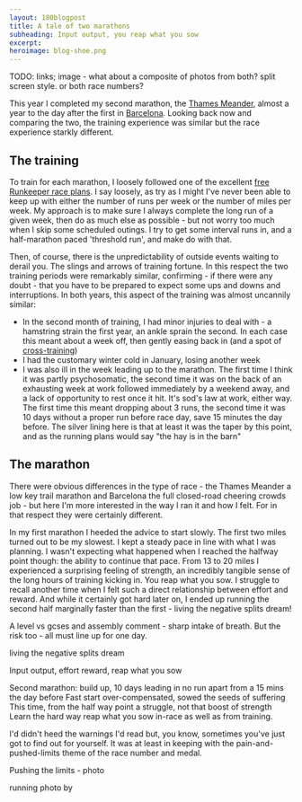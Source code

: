 ```yaml
---
layout: 180blogpost
title: A tale of two marathons
subheading: Input output, you reap what you sow
excerpt: 
heroimage: blog-shoe.png
---
```


TODO: links; image - what about a composite of photos from both? split screen style. or both race numbers?

<p>This year I completed my second marathon, the <a href="">Thames Meander</a>, almost a year to the day after the first in <a href="">Barcelona</a>. Looking back now and comparing the two, the training experience was similar but the race experience starkly different.</p>


<h2 class="section-heading">The training</h2>

<p>To train for each marathon, I loosely followed one of the excellent <a href="">free Runkeeper race plans</a>. I say loosely, as try as I might I've never been able to keep up with either the number of runs per week or the number of miles per week. My approach is to make sure I always complete the long run of a given week, then do as much else as possible - but not worry too much when I skip some scheduled outings. I try to get some interval runs in, and a half-marathon paced 'threshold run', and make do with that.</p>

<p>Then, of course, there is the unpredictability of outside events waiting to derail you. The slings and arrows of training fortune. In this respect the two training periods were remarkably similar, confirming - if there were any doubt -  that you have to be prepared to expect some ups and downs and interruptions. In both years, this aspect of the training was almost uncannily similar:</p>

 * In the second month of training, I had minor injuries to deal with - a hamstring strain the first year, an ankle sprain the second. In each case this meant about a week off, then gently easing back in (and a spot of <a href="">cross-training</a>)
 * I had the customary winter cold in January, losing another week
 * I was also ill in the week leading up to the marathon. The first time I think it was partly psychosomatic, the second time it was on the back of an exhausting week at work followed immediately by a weekend away, and a lack of opportunity to rest once it hit. It's sod's law at work, either way. The first time this meant dropping about 3 runs, the second time it was 10 days without a proper run before race day, save 15 minutes the day before. The silver lining here is that at least it was the taper by this point, and as the running plans would say "the hay is in the barn" 


<h2 class="section-heading">The marathon</h2>


<p>There were obvious differences in the type of race - the Thames Meander a low key trail marathon and Barcelona the full closed-road cheering crowds job  - but here I'm more interested in the way I ran it and how I felt. For in that respect they were certainly different.</p>

<p>In my first marathon I heeded the advice to start slowly. The first two miles turned out to be my slowest. I kept a steady pace in line with what I was planning. I wasn't expecting what happened when I reached the halfway point though: the ability to continue that pace. From 13 to 20 miles I experienced a surprising feeling of strength, an incredibly tangible sense of the long hours of training kicking in. You reap what you sow. I struggle to recall another time when I felt such a direct relationship between effort and reward. And while it certainly got hard later on, I ended up running the second half marginally faster than the first - living the negative splits dream!</p>


A level vs gcses and assembly comment - sharp intake of breath. But the risk too - all must line up for one day.

living the negative splits dream

Input output, effort reward, reap what you sow


Second marathon: 
build up, 10 days leading in no run apart from a 15 mins the day before
Fast start over-compensated, sowed the seeds of suffering
This time, from the half way point a struggle, not that boost of strength
Learn the hard way
reap what you sow in-race as well as from training.

I'd didn't heed the warnings I'd read but, you know, sometimes you've just got to find out for yourself. It was at least in keeping with the pain-and-pushed-limits theme of the race number and medal.

Pushing the limits - photo





<p class="photocredit text-muted"><i class="fa fa-creative-commons fa-fw"></i> running photo by <a href=""></a></p>


